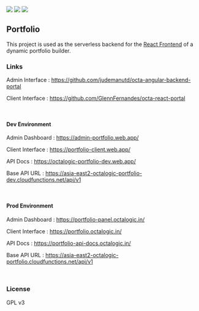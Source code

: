 ![](https://github.com/judemanutd/octa-api-server/workflows/Build/badge.svg)
![](https://github.com/judemanutd/octa-api-server/workflows/Deployment/badge.svg)
![](https://github.com/judemanutd/octa-api-server/workflows/ReleaseDeployment/badge.svg)

## Portfolio

This project is used as the serverless backend for the [React Frontend](https://github.com/GlennFernandes/octa-react-portal) of a dynamic portfolio builder.
<br/>

### Links

Admin Interface : https://github.com/judemanutd/octa-angular-backend-portal

Client Interface : https://github.com/GlennFernandes/octa-react-portal

<br/>

#### Dev Environment

Admin Dashboard : https://admin-portfolio.web.app/

Client Interface : https://portfolio-client.web.app/

API Docs : https://octalogic-portfolio-dev.web.app/

Base API URL : https://asia-east2-octalogic-portfolio-dev.cloudfunctions.net/api/v1

<br/>

#### Prod Environment

Admin Dashboard : https://portfolio-panel.octalogic.in/

Client Interface : https://portfolio.octalogic.in/

API Docs : https://portfolio-api-docs.octalogic.in/

Base API URL : https://asia-east2-octalogic-portfolio.cloudfunctions.net/api/v1

<br/>

### License

GPL v3
